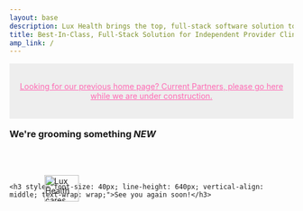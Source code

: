 ```yaml
---
layout: base
description: Lux Health brings the top, full-stack software solution to independent provider clinics.
title: Best-In-Class, Full-Stack Solution for Independent Provider Clinics
amp_link: /
---
```


<section style="width: 100%; background: #eee; text-align: center;padding: 32px 0; ">
<a class="hero-subheader" style="color: #FF69B4; text-wrap: wrap;display: inline-block; position: relative; z-index: 1000;" href="/healthcare-partners">Looking for our previous home page?  Current Partners, please go here while we are under construction.</a>
</section>

<main class="constrain-to-1760">
  <script src="https://unpkg.com/@lottiefiles/lottie-player@latest/dist/lottie-player.js"></script>

  <section class="centered-section">
    <div style="margin-top: 100px;">
      <img width="61px" height="47px" src="{{ site.url }}/assets/img/Lux-Health-heart.webp" alt="Lux Health cares heart" style="display: block; position: relative; z-index: 1000; margin: 0 auto -100px auto; transform: translate(-160px, 0);" />
      <lottie-player src="https://lottie.host/bcb477f9-046e-4e29-94aa-ba9dec103a71/EICpcT6HFP.json" background="#FFFFFF" speed="1" style="width: 500px; height: 500px; margin: 0 auto; overflow: hidden;" loop autoplay direction="1" mode="normal"></lottie-player>
      <h3 style="text-wrap: wrap; margin-top: -30px; display: inline-block; position: relative; z-index: 1000;">We're grooming something <i>NEW</i></h3>
    </div>
  </section>

</main>

<section class="footer-section">

    <h3 style="font-size: 40px; line-height: 640px; vertical-align: middle; text-wrap: wrap;">See you again soon!</h3>

</section>
